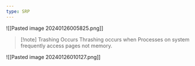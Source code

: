 ```yaml
---
type: SRP
---
```

![[Pasted image 20240126005825.png]]


> [!note] Trashing Occurs
> Thrashing occurs when Processes on system frequently access pages not memory.

![[Pasted image 20240126010127.png]]